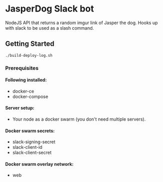 # JasperDog Slack bot

NodeJS API that returns a random imgur link of Jasper the dog. 
Hooks up with slack to be used as a slash command.

## Getting Started

`./build-deploy-log.sh`

### Prerequisites

#### Following installed:
* docker-ce
* docker-compose
 
#### Server setup:
* Your node as a docker swarm (you don't need multiple servers).

#### Docker swarm secrets:
* slack-signing-secret
* slack-client-id
* slack-client-secret

#### Docker swarm overlay network:
* web
